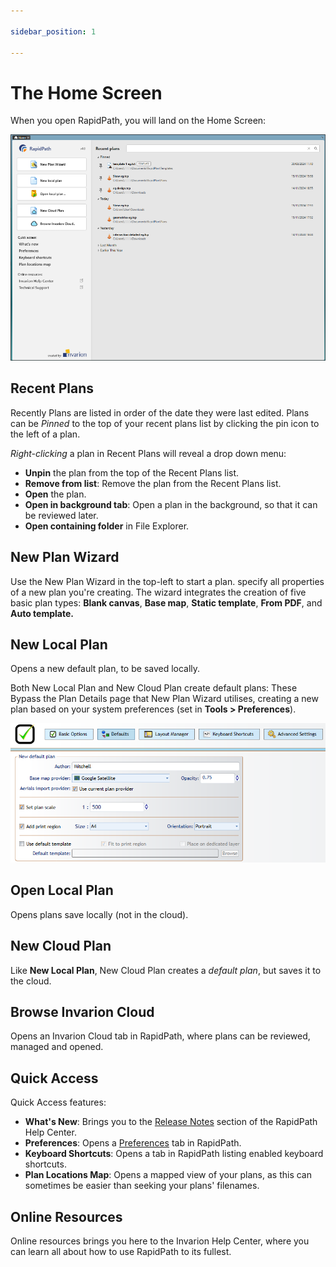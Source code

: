 ```yaml
---

sidebar_position: 1

---
```

# The Home Screen

When you open RapidPath, you will land on the Home Screen:

![home screen](./assets/home-screen.png)

## Recent Plans

Recently Plans are listed in order of the date they were last edited. Plans can be *Pinned* to the top of your recent plans list by clicking the pin icon to the left of a plan.

*Right-clicking* a plan in Recent Plans will reveal a drop down menu:

- **Unpin** the plan from the top of the Recent Plans list.
- **Remove from list**: Remove the plan from the Recent Plans list.
- **Open** the plan.
- **Open in background tab**: Open a plan in the background, so that it can be reviewed later.
- **Open containing folder** in File Explorer.

## New Plan Wizard

Use the New Plan Wizard in the top-left to start a plan.  specify all properties of a new plan you're creating. The wizard integrates the creation of five basic plan types: **Blank canvas**, **Base map**, **Static template**, **From PDF**, and **Auto template.**

## New Local Plan

Opens a new default plan, to be saved locally.

Both New Local Plan and New Cloud Plan create default plans: These Bypass the Plan Details page that New Plan Wizard utilises, creating a new plan based on your system preferences (set in **Tools > Preferences**).

![default plan preferences](./assets/default-plan-preferences.png)

## Open Local Plan  

Opens plans save locally (not in the cloud).

## New Cloud Plan

Like **New Local Plan**, New Cloud Plan creates a *default plan*, but saves it to the cloud.

## Browse Invarion Cloud

Opens an Invarion Cloud tab in RapidPath, where plans can be reviewed, managed and opened.

## Quick Access

Quick Access features:

- **What's New**: Brings you to the [Release Notes](/docs/rapidpath/release-notes/release-notes-rapidpath.md) section of the RapidPath Help Center.
- **Preferences**: Opens a [Preferences](/docs/rapidpath/installation-preferences-and-adminstration/managing-preferences.md) tab in RapidPath.
- **Keyboard Shortcuts**: Opens a tab in RapidPath listing enabled keyboard shortcuts.
- **Plan Locations Map**: Opens a mapped view of your plans, as this can sometimes be easier than seeking your plans' filenames.

## Online Resources

Online resources brings you here to the Invarion Help Center, where you can learn all about how to use RapidPath to its fullest.
